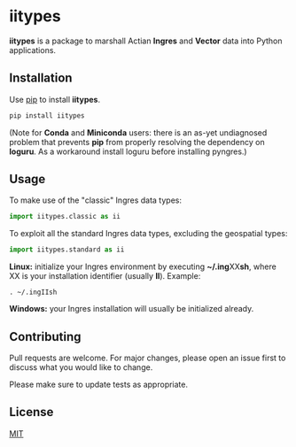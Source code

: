 # iitypes

**iitypes** is a package to marshall Actian **Ingres** and **Vector** data into Python
applications.

## Installation

Use [pip](https://pip.pypa.io/en/stable/) to install **iitypes**.

```bash
pip install iitypes
```

(Note for **Conda** and **Miniconda** users: there is an as-yet undiagnosed problem that prevents **pip** from properly resolving the dependency on **loguru**. As a workaround install loguru before installing pyngres.)

## Usage

To make use of the "classic" Ingres data types:

```python
import iitypes.classic as ii
```

To exploit all the standard Ingres data types, excluding the geospatial types:

```python
import iitypes.standard as ii
```

**Linux:** initialize your Ingres environment by executing **~/.ing**XX**sh**, where XX
is your installation identifier (usually **II**). Example:

```
. ~/.ingIIsh
```

**Windows:** your Ingres installation will usually be initialized already.

## Contributing

Pull requests are welcome. For major changes, please open an issue first
to discuss what you would like to change.

Please make sure to update tests as appropriate.

## License

[MIT](https://choosealicense.com/licenses/mit/)
